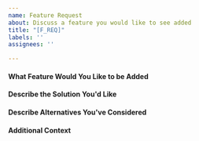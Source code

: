 ```yaml
---
name: Feature Request
about: Discuss a feature you would like to see added
title: "[F_REQ]"
labels: ''
assignees: ''

---
```


#### What Feature Would You Like to be Added

#### Describe the Solution You'd Like

#### Describe Alternatives You've Considered

#### Additional Context
